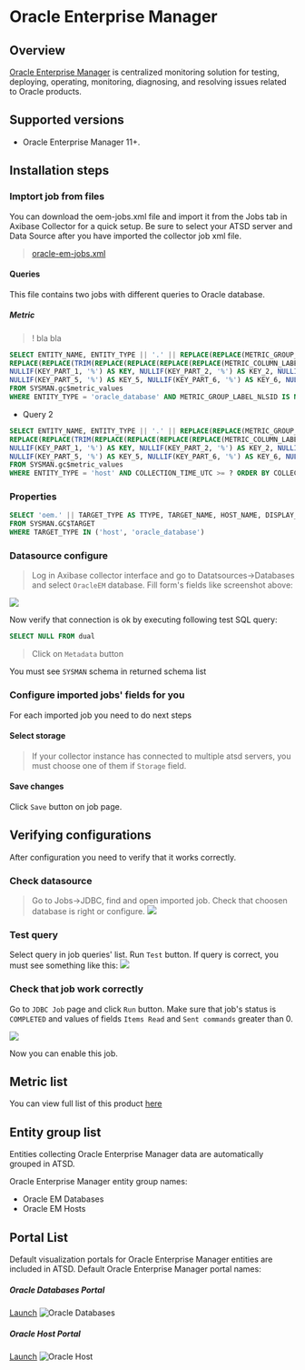 # Oracle Enterprise Manager

## Overview
[Oracle Enterprise
Manager](http://www.oracle.com/us/products/enterprise-manager/index.html "Oracle Enterprise Manager") is centralized monitoring solution for testing, deploying, operating, monitoring, diagnosing, and resolving issues related to Oracle products.

## Supported versions

- Oracle Enterprise Manager 11+.

## Installation steps

### Imptort job from files
You can download the oem-jobs.xml file and import it from the Jobs tab in Axibase Collector for a quick setup. Be sure to select your ATSD server and Data Source after you have imported the collector job xml file.
> [oracle-em-jobs.xml](oracle-em-jobs.xml)

#### Queries

This file contains two jobs with different queries to Oracle database.

##### Metric

>! bla bla
```SQL
SELECT ENTITY_NAME, ENTITY_TYPE || '.' || REPLACE(REPLACE(METRIC_GROUP_LABEL, ',', ' '), ' ', '_') || '.' ||
REPLACE(REPLACE(TRIM(REPLACE(REPLACE(REPLACE(REPLACE(METRIC_COLUMN_LABEL, ' - ', '-'), ',', ' '), ')', ' '), '(', ' ')), ' ', '_'), '__', '_') AS METRIC,
NULLIF(KEY_PART_1, '%') AS KEY, NULLIF(KEY_PART_2, '%') AS KEY_2, NULLIF(KEY_PART_3, '%') AS KEY_3, NULLIF(KEY_PART_4, '%') AS KEY_4,
NULLIF(KEY_PART_5, '%') AS KEY_5, NULLIF(KEY_PART_6, '%') AS KEY_6, NULLIF(KEY_PART_7, '%') AS KEY_7, COLLECTION_TIME_UTC, VALUE
FROM SYSMAN.gc$metric_values
WHERE ENTITY_TYPE = 'oracle_database' AND METRIC_GROUP_LABEL_NLSID IS NOT NULL AND COLLECTION_TIME_UTC >= ? ORDER BY COLLECTION_TIME_UTC
```

- Query 2

```SQL
SELECT ENTITY_NAME, ENTITY_TYPE || '.' || REPLACE(REPLACE(METRIC_GROUP_LABEL, ',', ' '), ' ', '_') || '.' ||
REPLACE(REPLACE(TRIM(REPLACE(REPLACE(REPLACE(REPLACE(METRIC_COLUMN_LABEL, ' - ', '-'), ',', ' '), ')', ' '), '(', ' ')), ' ', '_'), '__', '_') AS METRIC,
NULLIF(KEY_PART_1, '%') AS KEY, NULLIF(KEY_PART_2, '%') AS KEY_2, NULLIF(KEY_PART_3, '%') AS KEY_3, NULLIF(KEY_PART_4, '%') AS KEY_4,
NULLIF(KEY_PART_5, '%') AS KEY_5, NULLIF(KEY_PART_6, '%') AS KEY_6, NULLIF(KEY_PART_7, '%') AS KEY_7, COLLECTION_TIME_UTC, VALUE
FROM SYSMAN.gc$metric_values
WHERE ENTITY_TYPE = 'host' AND COLLECTION_TIME_UTC >= ? ORDER BY COLLECTION_TIME_UTC
```
### Properties

```SQL
SELECT 'oem.' || TARGET_TYPE AS TTYPE, TARGET_NAME, HOST_NAME, DISPLAY_NAME, TIMEZONE_REGION, TYPE_QUALIFIER1 AS TYPE
FROM SYSMAN.GC$TARGET
WHERE TARGET_TYPE IN ('host', 'oracle_database')
```

###  Datasource configure
> Log in Axibase collector interface and go to Datatsources->Databases and select `OracleEM` database. Fill form's fields like screenshot above:

![](images/oracle_database_example.png)

Now verify that connection is ok by executing following test SQL query:
```SQL
SELECT NULL FROM dual
```
> Click on `Metadata` button

You must see `SYSMAN` schema in returned schema list


### Configure imported jobs' fields for you

For each imported job you need to do next steps


#### Select storage
> If your collector instance has connected to multiple atsd servers, you must choose one of them if `Storage` field.

#### Save changes
Click `Save` button on job page.


## Verifying configurations
After configuration you need to verify that it works correctly.
### Check datasource
> Go to Jobs->JDBC, find and open imported job.  Check that choosen database is right  or configure.
![](images/oracle_job_ds.png)

### Test query
Select query in job queries' list. Run `Test`  button. If query is correct, you must see something like this:
![](images/test_result.png)

### Check that job work correctly

Go to `JDBC Job` page and click `Run` button. Make sure that job's status is `COMPLETED` and values of fields `Items Read` and `Sent commands` greater than 0.

![](images/test_run.png)


Now you can enable this job.




## Metric list
You can view full list of this product [here](metric-list.md)

## Entity group list
Entities collecting Oracle Enterprise Manager data are automatically grouped in ATSD.

Oracle Enterprise Manager entity group names:

- Oracle EM Databases
- Oracle EM Hosts


## Portal List
Default visualization portals for Oracle Enterprise Manager entities are included in ATSD.
Default Oracle Enterprise Manager portal names:
##### Oracle Databases Portal
[Launch](http://axibase.com/chartlab/32a3fe3e)
![](images/oracle_databases_poral3.png "Oracle Databases")

##### Oracle Host Portal
[Launch](http://axibase.com/chartlab/32a3fe3e/2/)
![](images/oracle_host_portal.png "Oracle Host")


